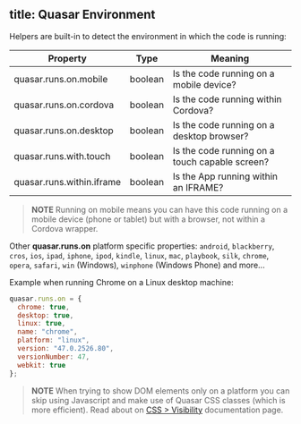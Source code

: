 title: Quasar Environment
---

Helpers are built-in to detect the environment in which the code is running:

| Property | Type | Meaning |
| --- | --- | --- |
| quasar.runs.on.mobile | boolean | Is the code running on a mobile device? |
| quasar.runs.on.cordova | boolean | Is the code running within Cordova? |
| quasar.runs.on.desktop | boolean | Is the code running on a desktop browser? |
| quasar.runs.with.touch | boolean | Is the code running on a touch capable screen? |
| quasar.runs.within.iframe | boolean | Is the App running within an IFRAME? |

> **NOTE**
> Running on mobile means you can have this code running on a mobile device (phone or tablet) but with a browser, not within a Cordova wrapper.

Other **quasar.runs.on** platform specific properties:
`android`, `blackberry`, `cros`, `ios`, `ipad`, `iphone`, `ipod`, `kindle`, `linux`, `mac`, `playbook`, `silk`, `chrome`, `opera`, `safari`, `win` (Windows), `winphone` (Windows Phone) and more...

Example when running Chrome on a Linux desktop machine:
``` js
quasar.runs.on = {
  chrome: true,
  desktop: true,
  linux: true,
  name: "chrome",
  platform: "linux",
  version: "47.0.2526.80",
  versionNumber: 47,
  webkit: true
};
```

> **NOTE**
> When trying to show DOM elements only on a platform you can skip using Javascript and make use of Quasar CSS classes (which is more efficient). Read about on [CSS &gt; Visibility](/api/css-visibility.html#Platform-Related) documentation page.
